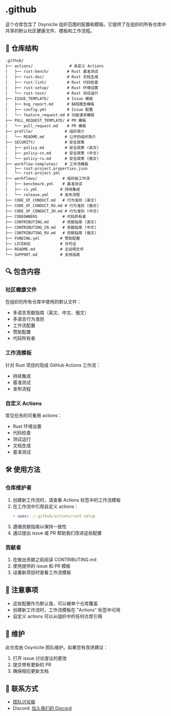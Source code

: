 # .github
这个仓库包含了 Osynicite 组织范围的配置和模板。它提供了在组织的所有仓库中共享的默认社区健康文件、模板和工作流程。

## 📂 仓库结构
```plaintext
.github/
├── actions/                # 自定义 Actions
│   ├── rust-bench/        # Rust 基准测试
│   ├── rust-doc/          # Rust 文档生成
│   ├── rust-lint/         # Rust 代码检查
│   ├── rust-setup/        # Rust 环境设置
│   └── rust-test/         # Rust 测试运行
├── ISSUE_TEMPLATE/        # Issue 模板
│   ├── bug_report.md      # 缺陷报告模板
│   ├── config.yml         # Issue 配置
│   └── feature_request.md # 功能请求模板
├── PULL_REQUEST_TEMPLATE/ # PR 模板
│   └── pull_request.md    # PR 模板
├── profile/              # 组织简介
│   └── README.md         # 公开的组织简介
├── SECURITY/             # 安全政策
│   ├── policy.md         # 安全政策 (英文)
│   ├── policy-cn.md      # 安全政策 (中文)
│   └── policy-ru.md      # 安全政策 (俄文)
├── workflow-templates/   # 工作流模板
│   ├── rust-project.properties.json
│   └── rust-project.yml
├── workflows/           # 组织级工作流
│   ├── benchmark.yml    # 基准测试
│   ├── ci.yml          # 持续集成
│   └── release.yml     # 发布流程
├── CODE_OF_CONDUCT.md   # 行为准则 (英文)
├── CODE_OF_CONDUCT_RU.md # 行为准则 (俄文)
├── CODE_OF_CONDUCT_ZH.md # 行为准则 (中文)
├── CODEOWNERS           # 代码所有者
├── CONTRIBUTING.md      # 贡献指南 (英文)
├── CONTRIBUTING_CN.md   # 贡献指南 (中文)
├── CONTRIBUTING_RU.md   # 贡献指南 (俄文)
├── FUNDING.yml         # 赞助配置
├── LICENSE             # 许可证
├── README.md           # 主说明文件
└── SUPPORT.md          # 支持指南
```

## 🔍 包含内容
### 社区健康文件
在组织的所有仓库中使用的默认文件：
- 多语言贡献指南（英文、中文、俄文）
- 多语言行为准则
- 工作流配置
- 赞助配置
- 代码所有者

### 工作流模板
针对 Rust 项目的现成 GitHub Actions 工作流：
- 持续集成
- 基准测试
- 发布流程

### 自定义 Actions
常见任务的可重用 actions：
- Rust 环境设置
- 代码检查
- 测试运行
- 文档生成
- 基准测试

## 🛠️ 使用方法
### 仓库维护者
1. 创建新工作流时，请查看 Actions 标签中的工作流模板
2. 在工作流中引用自定义 actions：
   ```yaml
   - uses: ./.github/actions/rust-setup
   ```
3. 遵循贡献指南以保持一致性
4. 通过提出 issue 或 PR 帮助我们改进这些配置

### 贡献者
1. 在做出贡献之前阅读 CONTRIBUTING.md
2. 使用提供的 issue 和 PR 模板
3. 设置新项目时查看工作流模板

## 📝 注意事项
- 这些配置作为默认值，可以被单个仓库覆盖
- 创建新工作流时，工作流模板在 "Actions" 标签中可用
- 自定义 actions 可以从组织中的任何仓库引用

## 🔄 维护
此仓库由 Osynicite 团队维护。如果您有改进建议：
1. 打开 issue 讨论提议的更改
2. 提交带有更新的 PR
3. 确保相应更新文档

## 📮 联系方式
- [团队讨论板](https://github.com/orgs/Osynicite/discussions)
- Discord: [加入我们的 Discord](https://discord.gg/osynicite)